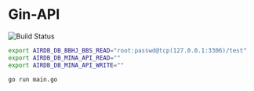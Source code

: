 # Gin-API

![Build Status](https://github.com/airdb/passport/workflows/Go/badge.svg)


```bash
export AIRDB_DB_BBHJ_BBS_READ="root:passwd@tcp(127.0.0.1:3306)/test" 
export AIRDB_DB_MINA_API_READ="" 
export AIRDB_DB_MINA_API_WRITE=""  

go run main.go
```

